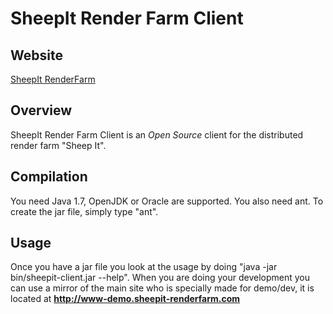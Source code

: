 # SheepIt Render Farm Client

## Website

[SheepIt RenderFarm](https://www.sheepit-renderfarm.com)

## Overview

SheepIt Render Farm Client is an *Open Source* client for the distributed render farm "Sheep It".




## Compilation

You need Java 1.7, OpenJDK or Oracle are supported.
You also need ant.
To create the jar file, simply type "ant".

## Usage

Once you have a jar file you look at the usage by doing "java -jar bin/sheepit-client.jar --help".
When you are doing your development you can use a mirror of the main site who is specially made for demo/dev, it is located at **http://www-demo.sheepit-renderfarm.com**
